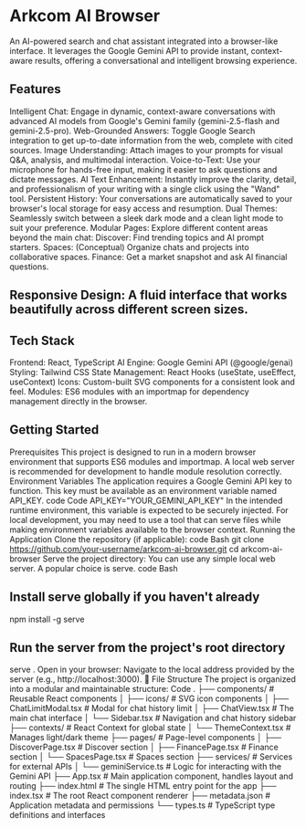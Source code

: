 # Arkcom AI Browser
An AI-powered search and chat assistant integrated into a browser-like interface. 
It leverages the Google Gemini API to provide instant, context-aware results, offering a conversational and intelligent browsing experience.

## Features
Intelligent Chat: Engage in dynamic, context-aware conversations with advanced AI models from Google's Gemini family (gemini-2.5-flash and gemini-2.5-pro).
Web-Grounded Answers: Toggle Google Search integration to get up-to-date information from the web, complete with cited sources.
Image Understanding: Attach images to your prompts for visual Q&A, analysis, and multimodal interaction.
Voice-to-Text: Use your microphone for hands-free input, making it easier to ask questions and dictate messages.
AI Text Enhancement: Instantly improve the clarity, detail, and professionalism of your writing with a single click using the "Wand" tool.
Persistent History: Your conversations are automatically saved to your browser's local storage for easy access and resumption.
Dual Themes: Seamlessly switch between a sleek dark mode and a clean light mode to suit your preference.
Modular Pages: Explore different content areas beyond the main chat:
Discover: Find trending topics and AI prompt starters.
Spaces: (Conceptual) Organize chats and projects into collaborative spaces.
Finance: Get a market snapshot and ask AI financial questions.
## Responsive Design: A fluid interface that works beautifully across different screen sizes.
## Tech Stack
Frontend: React, TypeScript
AI Engine: Google Gemini API (@google/genai)
Styling: Tailwind CSS
State Management: React Hooks (useState, useEffect, useContext)
Icons: Custom-built SVG components for a consistent look and feel.
Modules: ES6 modules with an importmap for dependency management directly in the browser.
## Getting Started
Prerequisites
This project is designed to run in a modern browser environment that supports ES6 modules and importmap. 
A local web server is recommended for development to handle module resolution correctly.
Environment Variables
The application requires a Google Gemini API key to function. This key must be available as an environment variable named API_KEY.
code
Code
API_KEY="YOUR_GEMINI_API_KEY"
In the intended runtime environment, this variable is expected to be securely injected. For local development, 
you may need to use a tool that can serve files while making environment variables available to the browser context.
Running the Application
Clone the repository (if applicable):
code
Bash
git clone https://github.com/your-username/arkcom-ai-browser.git
cd arkcom-ai-browser
Serve the project directory:
You can use any simple local web server. A popular choice is serve.
code
Bash
## Install serve globally if you haven't already
npm install -g serve

## Run the server from the project's root directory
serve .
Open in your browser:
Navigate to the local address provided by the server (e.g., http://localhost:3000).
📁 File Structure
The project is organized into a modular and maintainable structure:
Code
.
├── components/          # Reusable React components
│   ├── icons/           # SVG icon components
│   ├── ChatLimitModal.tsx # Modal for chat history limit
│   ├── ChatView.tsx     # The main chat interface
│   └── Sidebar.tsx      # Navigation and chat history sidebar
├── contexts/            # React Context for global state
│   └── ThemeContext.tsx # Manages light/dark theme
├── pages/               # Page-level components
│   ├── DiscoverPage.tsx # Discover section
│   ├── FinancePage.tsx  # Finance section
│   └── SpacesPage.tsx   # Spaces section
├── services/            # Services for external APIs
│   └── geminiService.ts # Logic for interacting with the Gemini API
├── App.tsx              # Main application component, handles layout and routing
├── index.html           # The single HTML entry point for the app
├── index.tsx            # The root React component renderer
├── metadata.json        # Application metadata and permissions
└── types.ts             # TypeScript type definitions and interfaces
